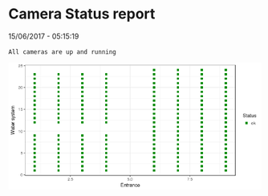 Camera Status report
================
15/06/2017 - 05:15:19

    All cameras are up and running

![](camreport_files/figure-markdown_github/unnamed-chunk-2-1.png)
